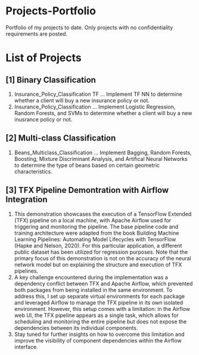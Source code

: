 # Projects-Portfolio
Portfolio of my projects to date. Only projects with no confidentiality requirements are posted.

List of Projects
================
[1] Binary Classification
-------------------------
 1. Insurance_Policy_Classification TF ... Implement TF NN to determine whether a client will buy a new insurance policy or not.
 2. Insurance_Policy_Classification    ... Implement Logistic Regression, Random Forests, and SVMs to determine whether a client will buy a new inusrance policy or not.
 
 [2] Multi-class Classification
 ------------------------------
 1. Beans_Multiclass_Classification ... Implement Bagging, Random Forests, Boosting, Mixture Discriminant Analysis, and Artifical Neural Networks to determine the type of beans based on certain geometric characteristics.

 [3] TFX Pipeline Demontration with Airflow Integration
 ------------------------------------------------------
 1. This demonstration showcases the execution of a TensorFlow Extended (TFX) pipeline on a local machine, with Apache Airflow used for triggering and monitoring the pipeline. The base pipeline code and training architecture were adapted from the book Building Machine Learning Pipelines: Automating Model Lifecycles with TensorFlow (Hapke and Nelson, 2020). For this particular application, a different public dataset has been utilized for regression purposes. Note that the primary focus of this demonstration is not on the accuracy of the neural network model but on explaining the structure and execution of TFX pipelines.
 2. A key challenge encountered during the implementation was a dependency conflict between TFX and Apache Airflow, which prevented both packages from being installed in the same environment. To address this, I set up separate virtual environments for each package and leveraged Airflow to manage the TFX pipeline in its own isolated environment. However, this setup comes with a limitation: in the Airflow web UI, the TFX pipeline appears as a single task, which allows for scheduling and monitoring the entire pipeline but does not expose the dependencies between its individual components.
 3. Stay tuned for further insights on how to overcome this limitation and improve the visibility of component dependencies within the Airflow interface.
